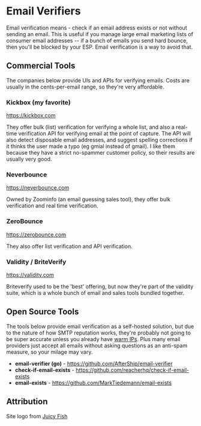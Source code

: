 
# Email Verifiers

Email verification means - check if an email address exists or not without sending an email. This is useful if you manage large email marketing lists of consumer email addresses -- if a bunch of emails you send hard bounce, then you'll be blocked by your ESP. Email verification is a way to avoid that.

## Commercial Tools

The companies below provide UIs and APIs for verifying emails. Costs are usually in the cents-per-email range, so they're very affordable.

### Kickbox (my favorite)

https://kickbox.com

They offer bulk (list) verification for verifying a whole list, and also a real-time verification API for verifying email at the point of capture. The API will also detect disposable email addresses, and suggest spelling corrections if it thinks the user made a typo (eg gmial instead of gmail). I like them because they have a strict no-spammer customer policy, so their results are usually very good.

### Neverbounce

https://neverbounce.com

Owned by Zoominfo (an email guessing sales tool), they offer bulk verification and real time verification.

### ZeroBounce

https://zerobounce.com

They also offer list verification and API verification.

### Validity / BriteVerify

https://validity.com

Briteverify used to be the 'best' offering, but now they're part of the validity suite, which is a whole bunch of email and sales tools bundled together.

## Open Source Tools

The tools below provide email verification as a self-hosted solution, but due to the nature of how SMTP reputation works, they're probably not going to be super accurate unless you already have [warm IPs](https://blog.kickbox.com/what-is-ip-warming-why-is-it-important/). Plus many email providers just accept all emails without asking questions as an anti-spam measure, so your milage may vary.

- **email-verifier (go)** - https://github.com/AfterShip/email-verifier
- **check-if-email-exists** - https://github.com/reacherhq/check-if-email-exists
- **email-exists** - https://github.com/MarkTiedemann/email-exists



## Attribution

Site logo from [Juicy Fish](https://www.flaticon.com/authors/juicy-fish)
